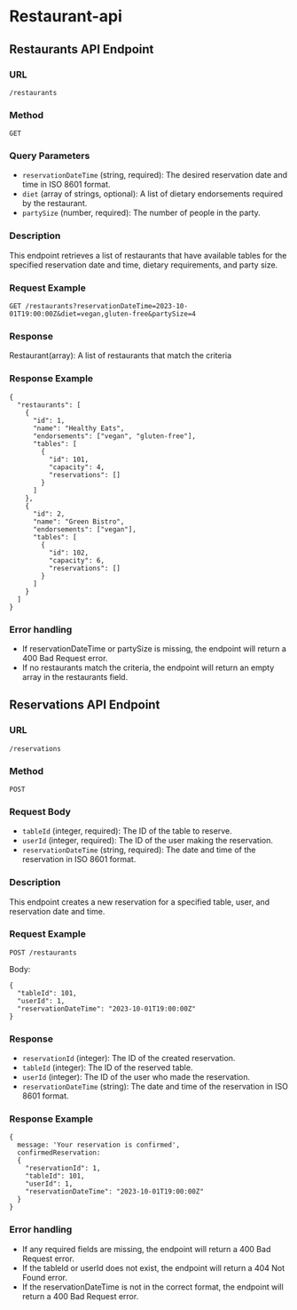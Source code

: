 # Restaurant-api

## Restaurants API Endpoint

### URL
`/restaurants`

### Method
`GET`

### Query Parameters
- `reservationDateTime` (string, required): The desired reservation date and time in ISO 8601 format.
- `diet` (array of strings, optional): A list of dietary endorsements required by the restaurant.
- `partySize` (number, required): The number of people in the party.

### Description
This endpoint retrieves a list of restaurants that have available tables for the specified reservation date and time, dietary requirements, and party size.

### Request Example
```http
GET /restaurants?reservationDateTime=2023-10-01T19:00:00Z&diet=vegan,gluten-free&partySize=4
```

### Response
Restaurant(array): A list of restaurants that match the criteria

### Response Example
```
{
  "restaurants": [
    {
      "id": 1,
      "name": "Healthy Eats",
      "endorsements": ["vegan", "gluten-free"],
      "tables": [
        {
          "id": 101,
          "capacity": 4,
          "reservations": []
        }
      ]
    },
    {
      "id": 2,
      "name": "Green Bistro",
      "endorsements": ["vegan"],
      "tables": [
        {
          "id": 102,
          "capacity": 6,
          "reservations": []
        }
      ]
    }
  ]
}
```

### Error handling
- If reservationDateTime or partySize is missing, the endpoint will return a 400 Bad Request error.
- If no restaurants match the criteria, the endpoint will return an empty array in the restaurants field.



## Reservations API Endpoint

### URL
`/reservations`

### Method
`POST`

### Request Body
- `tableId` (integer, required): The ID of the table to reserve.
- `userId` (integer, required): The ID of the user making the reservation.
- `reservationDateTime` (string, required): The date and time of the reservation in ISO 8601 format.

### Description
This endpoint creates a new reservation for a specified table, user, and reservation date and time.

### Request Example
```http
POST /restaurants
```

Body:
```
{
  "tableId": 101,
  "userId": 1,
  "reservationDateTime": "2023-10-01T19:00:00Z"
}
```

### Response
- `reservationId` (integer): The ID of the created reservation.
- `tableId` (integer): The ID of the reserved table.
- `userId` (integer): The ID of the user who made the reservation.
- `reservationDateTime` (string): The date and time of the reservation in ISO 8601 format.

### Response Example
```
{  
  message: 'Your reservation is confirmed', 
  confirmedReservation:
  {
    "reservationId": 1,
    "tableId": 101,
    "userId": 1,
    "reservationDateTime": "2023-10-01T19:00:00Z"
  }
}
```

### Error handling
- If any required fields are missing, the endpoint will return a 400 Bad Request error.
- If the tableId or userId does not exist, the endpoint will return a 404 Not Found error.
- If the reservationDateTime is not in the correct format, the endpoint will return a 400 Bad Request error.